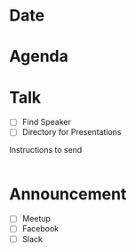 # Date

# Agenda

# Talk

 - [ ] Find Speaker
 - [ ] Directory for Presentations
 
 Instructions to send
 
 ```
 ```
 
 # Announcement
 
 - [ ] Meetup
 - [ ] Facebook
 - [ ] Slack
